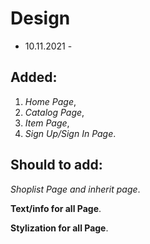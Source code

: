 # Design 

- 10.11.2021 -

## Added: 
1. _Home Page_,
2. _Catalog Page_,
3. _Item Page_,
4. _Sign Up/Sign In Page_.

## Should to add:
_Shoplist Page and inherit page_.

__Text/info for all Page__.

__Stylization for all Page__.
